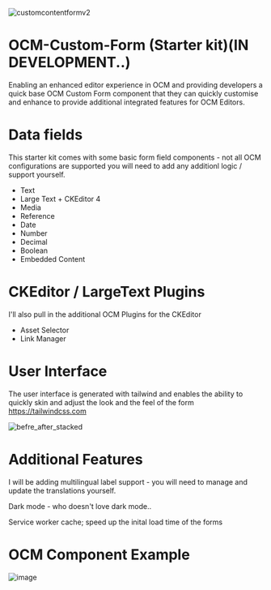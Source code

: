 ![customcontentformv2](https://user-images.githubusercontent.com/364208/190846671-32ebd8a8-6943-4074-bb14-a963ef40f5bb.png)

# OCM-Custom-Form (Starter kit)(IN DEVELOPMENT..)
Enabling an enhanced editor experience in OCM and providing developers a quick base OCM Custom Form component that they can quickly customise and enhance to provide additional integrated features for OCM Editors.

# Data fields
This starter kit comes with some basic form field components - not all OCM configurations are supported you will need to add any additionl logic / support yourself.

- Text
- Large Text +  CKEditor 4
- Media
- Reference
- Date
- Number
- Decimal
- Boolean
- Embedded Content

# CKEditor / LargeText Plugins
I'll also pull in the additional OCM Plugins for the CKEditor

- Asset Selector
- Link Manager

# User Interface
The user interface is generated with tailwind and enables the ability to quickly skin and adjust the look and the feel of the form 
https://tailwindcss.com

![befre_after_stacked](https://user-images.githubusercontent.com/364208/190849719-9a9162cd-5722-475a-934f-886355f7b0e1.png)


# Additional Features

I will be adding multilingual label support - you will need to manage and update the translations yourself. 

Dark mode - who doesn't love dark mode.. 

Service worker cache; speed up the inital load time of the forms


# OCM Component Example
![image](https://user-images.githubusercontent.com/364208/190898897-cf07ebc2-15a1-4606-a496-456bf2144d7e.png)


